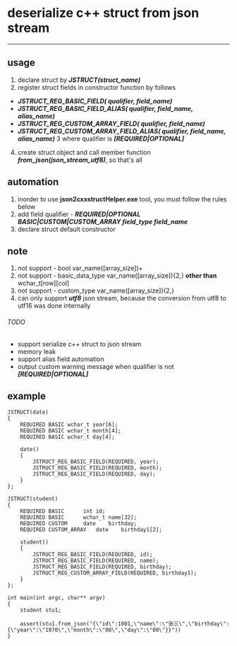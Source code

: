 # deserialize c++ struct from json stream
---
## usage

1. declare struct by ***JSTRUCT(struct_name)***
2. register struct fields in constructor function by follows
* ***JSTRUCT_REG_BASIC_FIELD(			qualifier, field_name)***
* ***JSTRUCT_REG_BASIC_FIELD_ALIAS(		qualifier, field_name, alias_name)***
* ***JSTRUCT_REG_CUSTOM_ARRAY_FIELD(		qualifier, field_name)***
* ***JSTRUCT_REG_CUSTOM_ARRAY_FIELD_ALIAS(	qualifier, field_name, alias_name)***
3 where qualifier is ***[REQUIRED|OPTIONAL]***
4. create struct object and call member function ***from_json(json_stream_utf8)***, so that's all

## automation
1. inorder to use **json2cxxstructHelper.exe** tool, you must follow the rules below
2. add field qualifier - ***REQUIRED|OPTIONAL BASIC|CUSTOM|CUSTOM_ARRAY field_type field_name***
3. declare struct default constructor

## note
1. not support - bool var_name([array_size])+
2. not support - basic_data_type var_name([array_size]){2,} **other than** wchar_t[row][col]
3. not support - custom_type var_name([array_size]){2,}
4. can only support ***utf8*** json stream, because the conversion from utf8 to utf16 was done internally

###### TODO
* support serialize c++ struct to json stream
* memory leak
* support alias field automation
* output custom warning message when qualifier is not ***[REQUIRED|OPTIONAL]***

## example
```
JSTRUCT(date)
{
	REQUIRED BASIC wchar_t year[6];
	REQUIRED BASIC wchar_t month[4];
	REQUIRED BASIC wchar_t day[4];

	date()
	{
		JSTRUCT_REG_BASIC_FIELD(REQUIRED, year);
		JSTRUCT_REG_BASIC_FIELD(REQUIRED, month);
		JSTRUCT_REG_BASIC_FIELD(REQUIRED, day);
	}
};

JSTRUCT(student)
{
	REQUIRED BASIC		int	id;
	REQUIRED BASIC		wchar_t	name[32];
	REQUIRED CUSTOM		date	birthday;
	REQUIRED CUSTOM_ARRAY	date	birthday1[2];

	student()
	{
		JSTRUCT_REG_BASIC_FIELD(REQUIRED, id);
		JSTRUCT_REG_BASIC_FIELD(REQUIRED, name);
		JSTRUCT_REG_BASIC_FIELD(REQUIRED, birthday);
		JSTRUCT_REG_CUSTOM_ARRAY_FIELD(REQUIRED, birthday1);
	}
};

int main(int argc, char** argv)
{
	student stu1;

	assert(stu1.from_json("{\"id\":1001,\"name\":\"张三\",\"birthday\":{\"year\":\"1970\",\"month\":\"00\",\"day\":\"00\"}}"))
}
```
